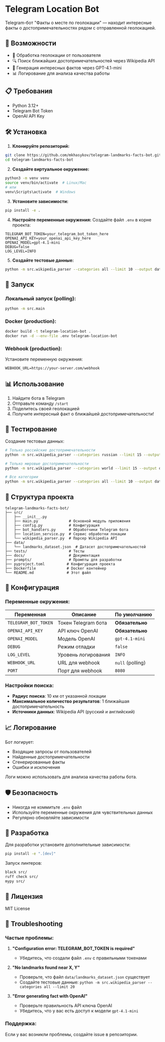# Telegram Location Bot

Telegram-бот "Факты о месте по геолокации" — находит интересные факты о достопримечательностях рядом с отправленной геолокацией.

## 🚀 Возможности

- 📍 Обработка геолокации от пользователя
- 🔍 Поиск ближайших достопримечательностей через Wikipedia API
- 🤖 Генерация интересных фактов через GPT-4.1-mini
- 📊 Логирование для анализа качества работы

## 📋 Требования

- Python 3.12+
- Telegram Bot Token
- OpenAI API Key

## 🛠 Установка

1. **Клонируйте репозиторий:**
```bash
git clone https://github.com/mkhasykov/telegram-landmarks-facts-bot.git
cd telegram-landmarks-facts-bot
```

2. **Создайте виртуальное окружение:**
```bash
python3 -m venv venv
source venv/bin/activate  # Linux/Mac
# или
venv\Scripts\activate  # Windows
```

3. **Установите зависимости:**
```bash
pip install -e .
```

4. **Настройте переменные окружения:**
Создайте файл `.env` в корне проекта:
```env
TELEGRAM_BOT_TOKEN=your_telegram_bot_token_here
OPENAI_API_KEY=your_openai_api_key_here
OPENAI_MODEL=gpt-4.1-mini
DEBUG=false
LOG_LEVEL=INFO
```

5. **Создайте тестовые данные:**
```bash
python -m src.wikipedia_parser --categories all --limit 10 --output data/landmarks_dataset.json --verbose
```

## 🚀 Запуск

### Локальный запуск (polling):
```bash
python -m src.main
```

### Docker (production):
```bash
docker build -t telegram-location-bot .
docker run -d --env-file .env telegram-location-bot
```

### Webhook (production):
Установите переменную окружения:
```env
WEBHOOK_URL=https://your-server.com/webhook
```

## 📊 Использование

1. Найдите бота в Telegram
2. Отправьте команду `/start`
3. Поделитесь своей геолокацией
4. Получите интересный факт о ближайшей достопримечательности!

## 🧪 Тестирование

Создание тестовых данных:
```bash
# Только российские достопримечательности
python -m src.wikipedia_parser --categories russian --limit 15 --output data/russian_landmarks.json

# Только мировые достопримечательности  
python -m src.wikipedia_parser --categories world --limit 15 --output data/world_landmarks.json

# Все категории
python -m src.wikipedia_parser --categories all --limit 10 --output data/all_landmarks.json
```

## 📁 Структура проекта

```
telegram-landmarks-facts-bot/
├── src/
│   ├── __init__.py
│   ├── main.py              # Основной модуль приложения
│   ├── config.py            # Конфигурация
│   ├── bot_handlers.py      # Обработчики Telegram бота
│   ├── location_service.py  # Сервис обработки локации
│   └── wikipedia_parser.py  # Парсер Wikipedia API
├── data/
│   └── landmarks_dataset.json  # Датасет достопримечательностей
├── tests/                   # Тесты
├── docs/                    # Документация
├── prompts/                 # Промпты для разработки
├── pyproject.toml          # Конфигурация проекта
├── Dockerfile              # Docker контейнер
└── README.md               # Этот файл
```

## 🔧 Конфигурация

### Переменные окружения:

| Переменная | Описание | По умолчанию |
|------------|----------|-------------|
| `TELEGRAM_BOT_TOKEN` | Токен Telegram бота | **Обязательно** |
| `OPENAI_API_KEY` | API ключ OpenAI | **Обязательно** |
| `OPENAI_MODEL` | Модель OpenAI | `gpt-4.1-mini` |
| `DEBUG` | Режим отладки | `false` |
| `LOG_LEVEL` | Уровень логирования | `INFO` |
| `WEBHOOK_URL` | URL для webhook | `null` (polling) |
| `PORT` | Порт для webhook | `8080` |

### Настройки поиска:

- **Радиус поиска**: 10 км от указанной локации
- **Максимальное количество результатов**: 1 ближайшая достопримечательность
- **Источники данных**: Wikipedia API (русский и английский)

## 📈 Логирование

Бот логирует:
- Входящие запросы от пользователей
- Найденные достопримечательности
- Сгенерированные факты
- Ошибки и исключения

Логи можно использовать для анализа качества работы бота.

## 🛡 Безопасность

- Никогда не коммитьте `.env` файл
- Используйте переменные окружения для чувствительных данных
- Регулярно обновляйте зависимости

## 🤝 Разработка

Для разработки установите дополнительные зависимости:
```bash
pip install -e ".[dev]"
```

Запуск линтеров:
```bash
black src/
ruff check src/
mypy src/
```

## 📄 Лицензия

MIT License

## 🚨 Troubleshooting

### Частые проблемы:

1. **"Configuration error: TELEGRAM_BOT_TOKEN is required"**
   - Убедитесь, что создали файл `.env` с правильными токенами

2. **"No landmarks found near X, Y"**
   - Проверьте, что файл `data/landmarks_dataset.json` существует
   - Создайте тестовые данные: `python -m src.wikipedia_parser --categories all --limit 20`

3. **"Error generating fact with OpenAI"**
   - Проверьте правильность API ключа OpenAI
   - Убедитесь, что у вас есть доступ к модели `gpt-4.1-mini`

### Поддержка:

Если у вас возникли проблемы, создайте issue в репозитории. 